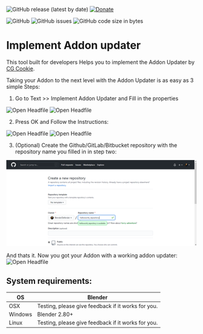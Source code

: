 ![GitHub release (latest by date)](https://img.shields.io/github/v/release/BlenderDefender/implement_addon_updater?label=Version&style=for-the-badge)
[![Donate](https://img.shields.io/endpoint?url=https%3A%2F%2Fraw.githubusercontent.com%2FBlenderDefender%2FBlenderDefender%2Fshields_endpoint%2FIMPLEMENTADDONUPDATER.json)](https://bd-links.netlify.app/implement-addon-updater)

![GitHub](https://img.shields.io/github/license/BlenderDefender/implement_addon_updater?color=green&style=for-the-badge)
![GitHub issues](https://img.shields.io/github/issues/BlenderDefender/implement_addon_updater?style=for-the-badge)
![GitHub code size in bytes](https://img.shields.io/github/languages/code-size/BlenderDefender/implement_addon_updater?style=for-the-badge)

# Implement Addon updater

This tool built for developers Helps you to implement the Addon Updater by [CG Cookie](https://github.com/CGCookie/blender-addon-updater).

Taking your Addon to the next level with the Addon Updater is as easy as 3 simple Steps:

1. Go to Text >> Implement Addon Updater and Fill in the properties

![Open Headfile](https://github.com/BlenderDefender/implement_addon_updater/raw/main/Screenshots/CallDialog.gif)
![Open Headfile](https://github.com/BlenderDefender/implement_addon_updater/raw/main/Screenshots/Dialog2.gif)

2. Press OK and Follow the Instructions:

![Open Headfile](https://github.com/BlenderDefender/implement_addon_updater/raw/main/Screenshots/Fill-In4.gif)
![Open Headfile](https://github.com/BlenderDefender/implement_addon_updater/raw/main/Screenshots/Jump3.gif)

3. (Optional) Create the Github/GitLab/Bitbucket repository with the repository name you filled in in step two:

![Open Headfile](https://github.com/BlenderDefender/implement_addon_updater/raw/main/Screenshots/create_repo.png)

And thats it. Now you got your Addon with a working addon updater:
![Open Headfile](https://github.com/BlenderDefender/implement_addon_updater/raw/main/Screenshots/Final-Step2.gif)

## System requirements:

| **OS**  | **Blender**                                        |
| ------- | -------------------------------------------------- |
| OSX     | Testing, please give feedback if it works for you. |
| Windows | Blender 2.80+                                      |
| Linux   | Testing, please give feedback if it works for you. |
